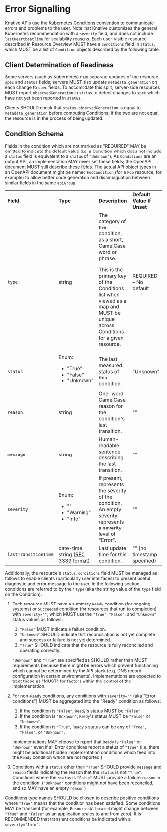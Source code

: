 # Error Signalling

Knative APIs use the
[Kubernetes Conditions convention](https://github.com/kubernetes/community/blob/master/contributors/devel/sig-architecture/api-conventions.md#typical-status-properties)
to communicate errors and problems to the user. Note that Knative customizes the
general Kubernetes recommendation with a `severity` field, and does not include
`lastHeartbeatTime` for scalability reasons. Each user-visible resource
described in Resource Overview MUST have a `conditions` field in `status`, which
MUST be a list of `Condition` objects described by the following table.

## Client Determination of Readiness

Some servers (such as Kubernetes) may separate updates of the resource `spec`
and `status` fields; servers MUST also update `metadata.generation` on each
change to `spec` fields. To accomodate this split, server-side resources MUST
report `observedGeneration` in `status` to detect changes to `spec` which have
not yet been reported in `status`.

Clients SHOULD check that `status.observedGeneration` is equal to
`metadata.generation` before computing Conditions; if the two are not equal, the
resource is in the process of being updated.

## Condition Schema

Fields in the condition which are not marked as "REQUIRED" MAY be omitted to
indicate the default value (i.e. a Condition which does not include a `status`
field is equivalent to a `status` of `"Unknown"`). As `Conditions` are an output
API, an implementation MAY never set these fields; the OpenAPI document MUST
still describe these fields. The actual API object types in an OpenAPI document
might be named `FooCondition` (for a `Foo` resource, for example) to allow
better code generation and disambiguation between similar fields in the same
`apiGroup`.

<table>
  <tr>
   <td><strong>Field</strong>
   </td>
   <td><strong>Type</strong>
   </td>
   <td><strong>Description</strong>
   </td>
   <td><strong>Default Value If Unset</strong>
   </td>
  </tr>
  <tr>
   <td><code>type</code>
   </td>
   <td>string
   </td>
   <td>The category of the condition, as a short, CamelCase word or phrase.
<p>
This is the primary key of the Conditions list when viewed as a map and MUST be
unique across Conditions for a given resource.
   </td>
   <td>REQUIRED – No default
   </td>
  </tr>
  <tr>
   <td><code>status</code>
   </td>
   <td>Enum:<ul>

<li>"True"
<li>"False"
<li>"Unknown"</li></ul>

   </td>
   <td>The last measured status of this condition.
   </td>
   <td>"Unknown"
   </td>
  </tr>
  <tr>
   <td><code>reason</code>
   </td>
   <td>string
   </td>
   <td>One-word CamelCase reason for the condition's last transition.
   </td>
   <td>""
   </td>
  </tr>
  <tr>
   <td><code>message</code>
   </td>
   <td>string
   </td>
   <td>Human-readable sentence describing the last transition.
   </td>
   <td>""
   </td>
  </tr>
  <tr>
   <td><code>severity</code>
   </td>
   <td>Enum:<ul>

<li>""
<li>"Warning"
<li>"Info"</li></ul>

   </td>
   <td>If present, represents the severity of the condition. An empty severity represents a severity level of "Error". 
   </td>
   <td>""
   </td>
  </tr>
  <tr>
   <td><code>lastTransitionTime</code>
   </td>
   <td>date-time string (<a href="https://tools.ietf.org/html/rfc3339#section-5.6">RFC 3339</a> format)
   </td>
   <td>Last update time for this condition.
   </td>
   <td>"" (no timestamp specified)
   </td>
  </tr>
</table>

Additionally, the resource's `status.conditions` field MUST be managed as
follows to enable clients (particularly user interfaces) to present useful
diagnostic and error message to the user. In the following section, conditions
are referred to by their `type` (aka the string value of the `type` field on the
Condition).

1.  Each resource MUST have a summary `Ready` condition (for ongoing systems) or
    `Succeeded` condition (for resources that run to completion) with
    `severity=""`, which MUST use the `"True"`, `"False"`, and `"Unknown"`
    status values as follows:

    1.  `"False"` MUST indicate a failure condition.
    1.  `"Unknown"` SHOULD indicate that reconciliation is not yet complete and
        success or failure is not yet determined.
    1.  `"True"` SHOULD indicate that the resource is fully reconciled and
        operating correctly.

    `"Unknown"` and `"True"` are specified as SHOULD rather than MUST
    requirements because there might be errors which prevent functioning which
    cannot be determined by the API stack (e.g. DNS record configuration in
    certain environments). Implementations are expected to treat these as "MUST"
    for factors within the control of the implementation.

1.  For non-`Ready` conditions, any conditions with `severity=""` (aka "Error
    conditions") MUST be aggregated into the "Ready" condition as follows:

    1.  If the condition is `"False"`, `Ready`'s status MUST be `"False"`.
    1.  If the condition is `"Unknown"`, `Ready`'s status MUST be `"False"` or
        `"Unknown"`.
    1.  If the condition is `"True"`, `Ready`'s status can be any of `"True"`,
        `"False"`, or `"Unknown"`.

    Implementations MAY choose to report that `Ready` is `"False"` or
    `"Unknown"` even if all Error conditions report a status of `"True"` (i.e.
    there might be additional hidden implementation conditions which feed into
    the `Ready` condition which are not reported.)

1.  Conditions with a `status` other than `"True"` SHOULD provide `message` and
    `reason` fields indicating the reason that the `status` is not `"True"`.
    Conditions where the `status` is `"False"` MUST provide a failure `reason`
    in the condition. (`"Unknown"` conditions might not have been reconciled,
    and so MAY have an empty `reason`.)

Conditions type names SHOULD be chosen to describe positive conditions where
`"True"` means that the condition has been satisfied. Some conditions MAY be
transient (for example, `ResourcesAllocated` might change between `"True"` and
`"False"` as an application scales to and from zero). It is RECOMMENDED that
transient conditions be indicated with a `severity="Info"`.
